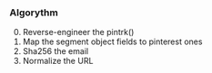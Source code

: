 ### Algorythm
0. Reverse-engineer the pintrk()
1. Map the segment object fields to pinterest ones
2. Sha256 the email
3. Normalize the URL